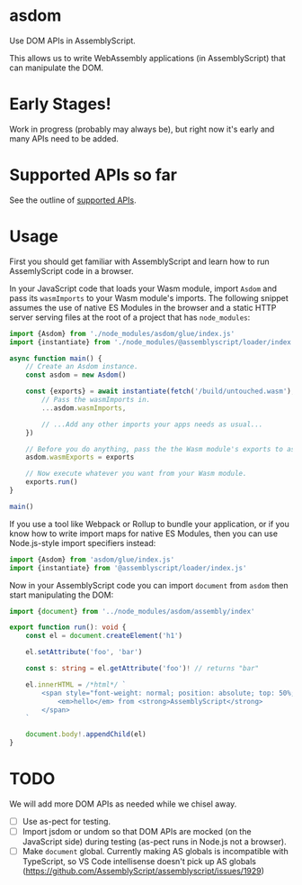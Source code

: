 # asdom

Use DOM APIs in AssemblyScript.

This allows us to write WebAssembly applications (in AssemblyScript) that can
manipulate the DOM.

# Early Stages!

Work in progress (probably may always be), but right now it's early and many APIs need to be added.

# Supported APIs so far

See the outline of [supported APIs](./supported-APIs.md).

# Usage

First you should get familiar with AssemblyScript and learn how to run
AssemlyScript code in a browser.

In your JavaScript code that loads your Wasm module, import `Asdom` and pass
its `wasmImports` to your Wasm module's imports. The following snippet assumes
the use of native ES Modules in the browser and a static HTTP server serving
files at the root of a project that has `node_modules`:

```js
import {Asdom} from './node_modules/asdom/glue/index.js'
import {instantiate} from './node_modules/@assemblyscript/loader/index.js'

async function main() {
	// Create an Asdom instance.
	const asdom = new Asdom()

	const {exports} = await instantiate(fetch('/build/untouched.wasm'), {
		// Pass the wasmImports in.
		...asdom.wasmImports,

		// ...Add any other imports your apps needs as usual...
	})

	// Before you do anything, pass the the Wasm module's exports to asdom.
	asdom.wasmExports = exports

	// Now execute whatever you want from your Wasm module.
	exports.run()
}

main()
```

If you use a tool like Webpack or Rollup to bundle your application, or if you
know how to write import maps for native ES Modules, then you can use
Node.js-style import specifiers instead:

```js
import {Asdom} from 'asdom/glue/index.js'
import {instantiate} from '@assemblyscript/loader/index.js'
```

Now in your AssemblyScript code you can import `document` from `asdom` then
start manipulating the DOM:

```ts
import {document} from '../node_modules/asdom/assembly/index'

export function run(): void {
	const el = document.createElement('h1')

	el.setAttribute('foo', 'bar')

	const s: string = el.getAttribute('foo')! // returns "bar"

	el.innerHTML = /*html*/ `
		<span style="font-weight: normal; position: absolute; top: 50%; left: 50%; transform: translate(-50%, -50%)">
			<em>hello</em> from <strong>AssemblyScript</strong>
		</span>
	`

	document.body!.appendChild(el)
}
```

# TODO

We will add more DOM APIs as needed while we chisel away.

- [ ] Use as-pect for testing.
- [ ] Import jsdom or undom so that DOM APIs are mocked (on the JavaScript side) during testing (as-pect runs in Node.js not a browser).
- [ ] Make `document` global. Currently making AS globals is incompatible with TypeScript, so VS Code intellisense doesn't pick up AS globals (https://github.com/AssemblyScript/assemblyscript/issues/1929)
